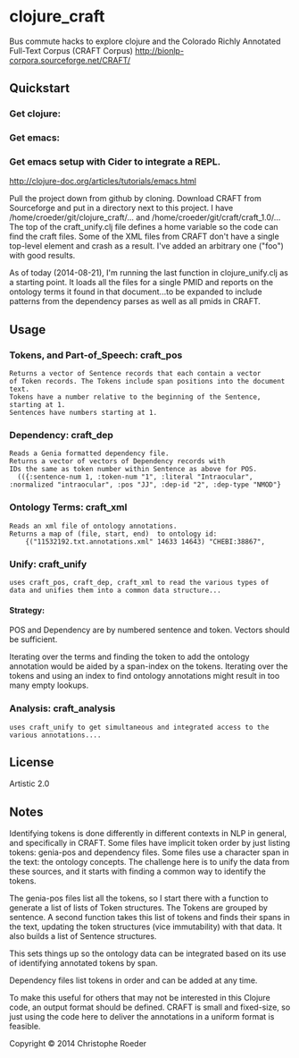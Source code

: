 # clojure_craft

Bus commute hacks to explore clojure and the Colorado Richly Annotated Full-Text Corpus (CRAFT Corpus)  http://bionlp-corpora.sourceforge.net/CRAFT/  

## Quickstart

### Get clojure:

### Get emacs:

### Get emacs setup with Cider to integrate a REPL.
http://clojure-doc.org/articles/tutorials/emacs.html

Pull the project down from github by cloning. Download CRAFT from Sourceforge and put in a directory next to this project. I have
/home/croeder/git/clojure_craft/... and /home/croeder/git/craft/craft_1.0/...  The top of the craft_unify.clj file defines a
home variable so the code can find the craft files. Some of the XML files from CRAFT don't have a single top-level element
and crash as a result. I've added an arbitrary one ("foo") with good results. 

As of today (2014-08-21), I'm running the last function in clojure_unify.clj as a starting point. It loads all the files for a
single PMID and reports on the ontology terms it found in that document...to be expanded to include patterns from the 
dependency parses as well as all pmids in CRAFT.

## Usage

### Tokens, and Part-of_Speech: craft_pos
    Returns a vector of Sentence records that each contain a vector
    of Token records. The Tokens include span positions into the document text.
    Tokens have a number relative to the beginning of the Sentence, starting at 1.
    Sentences have numbers starting at 1.

### Dependency: craft_dep
    Reads a Genia formatted dependency file.
    Returns a vector of vectors of Dependency records with 
    IDs the same as token number within Sentence as above for POS.
	  (({:sentence-num 1, :token-num "1", :literal "Intraocular", :normalized "intraocular", :pos "JJ", :dep-id "2", :dep-type "NMOD"}

### Ontology Terms: craft_xml 
    Reads an xml file of ontology annotations.
    Returns a map of (file, start, end)  to ontology id:
		{("11532192.txt.annotations.xml" 14633 14643) "CHEBI:38867", 

### Unify: craft_unify
    uses craft_pos, craft_dep, craft_xml to read the various types of
    data and unifies them into a common data structure...
    
#### Strategy: 

POS and Dependency are by numbered sentence and token. Vectors should be
sufficient.

Iterating over the terms and finding the token to add the ontology
annotation would be aided by a span-index on the tokens. Iterating 
over the tokens and using an index to find ontology annotations
might result in too many empty lookups.

### Analysis: craft_analysis
    uses craft_unify to get simultaneous and integrated access to the
    various annotations....

## License
   Artistic 2.0

## Notes

Identifying tokens is done differently in different contexts in NLP in general, and specifically in CRAFT.  Some files have implicit token order by just listing tokens: genia-pos and dependency files.  Some files use a character span in the text: the ontology concepts. The challenge here is to unify the data from these sources, and it starts with finding a common way to identify the tokens. 

The genia-pos files list all the tokens, so I start there with a function to generate a list of lists of Token structures.  The Tokens are grouped by sentence. A second function takes this list of tokens and finds their spans in the text, updating the token structures (vice immutability) with that data. It also builds a list of Sentence structures.

This sets things up so the ontology data can be integrated based on its use of identifying annotated tokens by span.

Dependency files list tokens in order and can be added at any time.

To make this useful for others that may not be interested in this Clojure code, an output format should be defined. CRAFT is small and fixed-size, so just using the code here to deliver the annotations in a uniform format is feasible.



Copyright © 2014 Christophe Roeder


